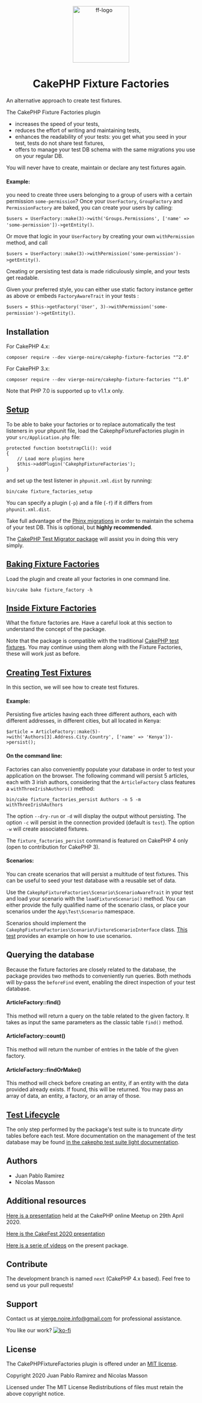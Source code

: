 <p align="center">
    <a href="https://vierge-noire.github.io/" target="_blank"><img src="https://vierge-noire.github.io/images/fixture_factories.svg" alt="ff-logo" width="150"  /></a>
</p>
<h1 align="center">
CakePHP Fixture Factories
</h1>
An alternative approach to create test fixtures.

The CakePHP Fixture Factories plugin
* increases the speed of your tests,
* reduces the effort of writing and maintaining tests,
* enhances the readability of your tests: you get what you seed in your test, tests do not share test fixtures,
* offers to manage your test DB schema with the same migrations you use on your regular DB.

You will never have to create, maintain or declare any test fixtures again.

#### Example:

you need to create three users belonging to a group of users with a certain permission `some-permission`? Once your `UserFactory`, `GroupFactory` and `PermissionFactory` are baked, you can create your users by calling:

`$users = UserFactory::make(3)->with('Groups.Permissions', ['name' => 'some-permission'])->getEntity()`.

Or move that logic in your `UserFactory` by creating your own `withPermission` method, and call

`$users = UserFactory::make(3)->withPermission('some-permission')->getEntity()`.

Creating or persisting test data is made ridiculously simple, and your tests get readable.

Given your preferred style, you can either use static factory instance getter as above or embeds `FactoryAwareTrait` in your tests :

`$users = $this->getFactory('User', 3)->withPermission('some-permission')->getEntity()`.

## Installation
For CakePHP 4.x:
```
composer require --dev vierge-noire/cakephp-fixture-factories "^2.0"
```

For CakePHP 3.x:
```
composer require --dev vierge-noire/cakephp-fixture-factories "^1.0"
```
Note that PHP 7.0 is supported up to v1.1.x only.

## [Setup](docs/setup.md)

To be able to bake your factories or to replace automatically the test listeners in your phpunit file,
load the CakephpFixtureFactories plugin in your `src/Application.php` file:
```
protected function bootstrapCli(): void
{
    // Load more plugins here
    $this->addPlugin('CakephpFixtureFactories');
}
```

and set up the test listener in `phpunit.xml.dist` by running:
```
bin/cake fixture_factories_setup
```

You can specify a plugin (`-p`) and a file (`-f`) if it differs from `phpunit.xml.dist`.

Take full advantage of the [Phinx migrations](https://book.cakephp.org/migrations/3/en/index.html) in order to maintain the schema
of your test DB. This is optional, but __highly recommended__.

The [CakePHP Test Migrator package](https://github.com/vierge-noire/cakephp-test-migrator) will assist you in doing this very simply.

## [Baking Fixture Factories](docs/bake.md)

Load the plugin and create all your factories in one command line.
```$xslt
bin/cake bake fixture_factory -h
```

## [Inside Fixture Factories](docs/factories.md)

What the fixture factories are. Have a careful look at this section to understand the concept of the package.

Note that the package is compatible with the traditional [CakePHP test fixtures](https://book.cakephp.org/4/en/development/testing.html#fixtures).
You may continue using them along with the Fixture Factories, these will work just as before.

## [Creating Test Fixtures](docs/examples.md)

In this section, we will see how to create test fixtures.

#### Example:
Persisting five articles having each three different authors, each with different addresses, in different cities, but all located in Kenya:
```$xslt
$article = ArticleFactory::make(5)->with('Authors[3].Address.City.Country', ['name' => 'Kenya'])->persist();
```

#### On the command line:
Factories can also conveniently populate your database in order to test your application on the browser.
The following command will persist 5 articles, each with 3 irish authors, considering that the `ArticleFactory` class features
a `withThreeIrishAuthors()` method:
```$xslt
bin/cake fixture_factories_persist Authors -n 5 -m withThreeIrishAuthors
```
The option `--dry-run` or `-d` will display the output without persisting.
The option `-c` will persist in the connection provided (default is `test`).
The option `-w` will create associated fixtures.

The `fixture_factories_persist` command is featured on CakePHP 4 only (open to contribution for CakePHP 3).

#### Scenarios:

You can create scenarios that will persist a multitude of test fixtures. This can be useful to seed your
test database with a reusable set of data. 

Use the `CakephpFixtureFactories\Scenario\ScenarioAwareTrait`
in your test and load your scenario with the `loadFixtureScenario()` method. You can either provide the
fully qualified name of the scenario class, or place your scenarios under the `App\Test\Scenario` namespace.

Scenarios should implement the `CakephpFixtureFactories\Scenario\FixtureScenarioInterface` class.
[This test](tests/TestCase/Scenario/FixtureScenarioTest.php) provides an example on how to use scenarios.

## Querying the database

Because the fixture factories are closely related to the database, the package provides two methods to conveniently
run queries. Both methods will by-pass the `beforeFind` event, enabling the direct inspection of your
test database.

#### ArticleFactory::find()
This method will return a query on the table related to the given factory. It takes as input the same parameters as the classic table `find()` method.

#### ArticleFactory::count()
This method will return the number of entries in the table of the given factory.

#### ArticleFactory::findOrMake()
This method will check before creating an entity, if an entity with the data provided already exists. If found,
this will be returned. You may pass an array of data, an entity, a factory, or an array of those.

## [Test Lifecycle](docs/lifecycle.md)

The only step performed by the package's test suite is to truncate *dirty* tables before each test. More documentation
on the management of the test database may be found
[in the cakephp test suite light documentation](https://github.com/vierge-noire/cakephp-test-suite-light).

## Authors
* Juan Pablo Ramirez
* Nicolas Masson

## Additional resources

[Here is a presentation](https://www.youtube.com/watch?v=a7EQvHkIb60&t=107m54s) held at the CakePHP online Meetup on 29th April 2020.

[Here is the CakeFest 2020 presentation](https://www.youtube.com/watch?v=PNA1Ck2-nVc&t=30s)

[Here is a serie of videos](https://www.youtube.com/playlist?list=PLYQ7YCTh-CYwL4pcDkzqHF8sv31cVd2or) on the present package.

## Contribute

The development branch is named `next` (CakePHP 4.x based). Feel free to send us your pull requests!

## Support
Contact us at vierge.noire.info@gmail.com for professional assistance.

You like our work? [![ko-fi](https://www.ko-fi.com/img/githubbutton_sm.svg)](https://ko-fi.com/L3L52P9JA)

## License

The CakePHPFixtureFactories plugin is offered under an [MIT license](https://opensource.org/licenses/mit-license.php).

Copyright 2020 Juan Pablo Ramirez and Nicolas Masson

Licensed under The MIT License Redistributions of files must retain the above copyright notice.
